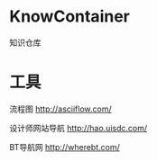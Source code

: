 # KnowContainer
知识仓库

# 工具
流程图 http://asciiflow.com/

设计师网站导航 http://hao.uisdc.com/

BT导航网 http://wherebt.com/
